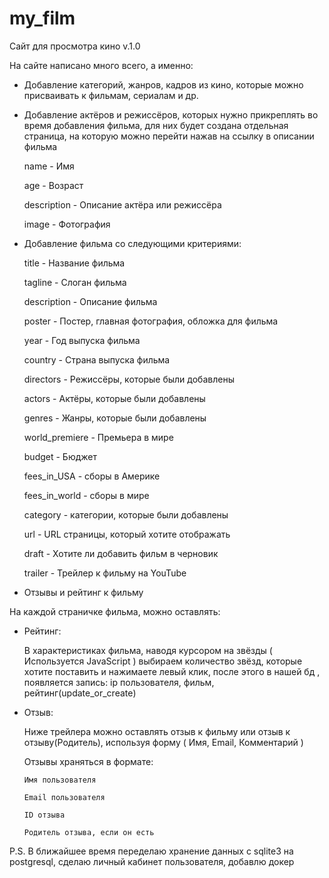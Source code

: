 # my_film
Сайт для просмотра кино v.1.0


На сайте написано много всего, а именно:


- Добавление категорий, жанров, кадров из кино, которые можно присваивать к фильмам, сериалам и др. 


- Добавление актёров и режиссёров, которых нужно прикреплять во время добавления фильма, для них будет создана отдельная страница, на которую можно перейти 
  нажав на ссылку в описании фильма
  
    name - Имя
    
    age - Возраст
    
    description - Описание актёра или режиссёра
    
    image - Фотография 
  
  
  
- Добавление фильма со следующими критериями:
 
    title - Название фильма
    
    tagline - Слоган фильма
    
    description - Описание  фильма
    
    poster - Постер, главная фотография, обложка для фильма
    
    year - Год выпуска фильма
    
    country - Страна выпуска фильма
    
    directors - Режиссёры, которые были добавлены
    
    actors - Актёры, которые были добавлены
    
    genres - Жанры, которые были добавлены
    
    world_premiere - Премьера в мире
    
    budget - Бюджет
    
    fees_in_USA - сборы в Америке
    
    fees_in_world - сборы в мире
    
    category - категории, которые были добавлены
    
    url - URL страницы, который хотите отображать
    
    draft - Хотите ли добавить фильм в черновик
    
    trailer - Трейлер к фильму на YouTube
    
    
 - Отзывы и рейтинг к фильму
 
На каждой страничке фильма, можно оставлять:

  - Рейтинг:
  
     В характеристиках фильма, наводя курсором на звёзды ( Используется JavaScript ) выбираем количество звёзд, 
     которые хотите поставить и нажимаете левый клик, 
     после этого в нашей бд , появляется запись: ip пользователя, фильм, рейтинг(update_or_create)

  - Отзыв:
  
     Ниже трейлера можно оставлять отзыв к фильму или отзыв к отзыву(Родитель), используя форму ( Имя, Email, Комментарий ) 
     
     Отзывы храняться в формате: 
     
        Имя пользователя
        
        Email пользователя
        
        ID отзыва
        
        Родитель отзыва, если он есть


P.S.  В ближайшее время переделаю хранение данных с sqlite3 на postgresql, сделаю личный кабинет пользователя, добавлю докер
